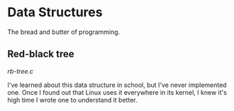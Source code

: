 # Data Structures
The bread and butter of programming.

## Red-black tree
*rb-tree.c*

I've learned about this data structure in school, but I've never implemented one. Once I found out that Linux uses it everywhere in its kernel, I knew it's high time I wrote one to understand it better.
